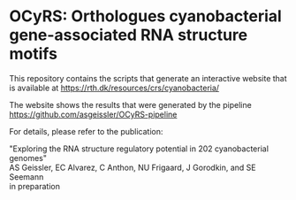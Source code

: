 # OCyRS: Orthologues cyanobacterial gene-associated RNA structure motifs

This repository contains the scripts that generate 
an interactive website that is available at https://rth.dk/resources/crs/cyanobacteria/

The website shows the results that were generated by the pipeline https://github.com/asgeissler/OCyRS-pipeline

For details, please refer to the publication:

"Exploring the RNA structure regulatory potential in 202 cyanobacterial genomes"   
AS Geissler, EC Alvarez, C Anthon, NU Frigaard, J Gorodkin, and SE Seemann   
in preparation
